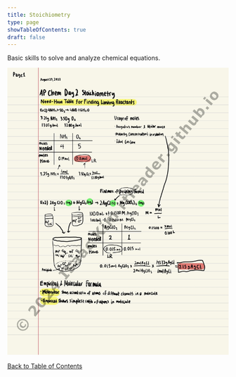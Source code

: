 ```yaml
---
title: Stoichiometry
type: page
showTableOfContents: true
draft: false
---
```

Basic skills to solve and analyze chemical equations.

![](./marked_AP_Chemistry_Notes-03.jpg)

[Back to Table of Contents](../)